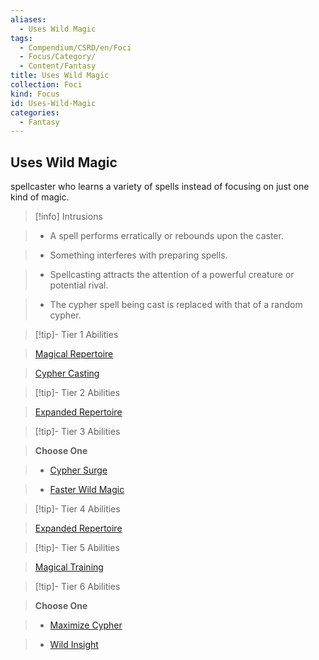 ```yaml
---
aliases:
  - Uses Wild Magic
tags:
  - Compendium/CSRD/en/Foci
  - Focus/Category/
  - Content/Fantasy
title: Uses Wild Magic
collection: Foci
kind: Focus
id: Uses-Wild-Magic
categories:
  - Fantasy
---
```

## Uses Wild Magic    
spellcaster who learns a variety of spells instead of focusing on just one kind of magic.    
  
>[!info] Intrusions    
>- A spell performs erratically or rebounds upon the caster.    
>- Something interferes with preparing spells.    
>- Spellcasting attracts the attention of a powerful creature or potential rival.    
>- The cypher spell being cast is replaced with that of a random cypher.    
  
  
>[!tip]- Tier 1 Abilities    
> [Magical Repertoire](Magical-Repertoire.md)    
> [Cypher Casting](Cypher-Casting.md)    
  
  
>[!tip]- Tier 2 Abilities    
> [Expanded Repertoire](Expanded-Repertoire.md)    
  
  
>[!tip]- Tier 3 Abilities    
> **Choose One**    
>- [Cypher Surge](Cypher-Surge.md)    
>- [Faster Wild Magic](Faster-Wild-Magic.md)    
  
  
>[!tip]- Tier 4 Abilities    
> [Expanded Repertoire](Expanded-Repertoire.md)    
  
  
>[!tip]- Tier 5 Abilities    
> [Magical Training](Magical-Training.md)    
  
  
>[!tip]- Tier 6 Abilities    
> **Choose One**    
>- [Maximize Cypher](Maximize-Cypher.md)    
>- [Wild Insight](Wild-Insight.md)

